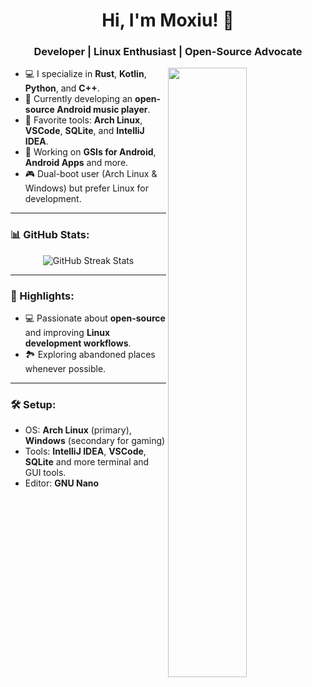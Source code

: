 <!-- Dynamic GitHub Profile README -->

<h1 align="center">Hi, I'm Moxiu! 👋</h1>
<h3 align="center">Developer | Linux Enthusiast | Open-Source Advocate</h3>

<picture>
    <source media="(prefers-color-scheme: dark)" srcset="https://github-readme-stats.vercel.app/api?username=moxiu-32&theme=tokyonight&show_icons=true">
    <img align="right" width="50%" src="https://github-readme-stats.vercel.app/api?username=moxiu-32&theme=tokyonight&show_icons=true">
</picture>

-   💻 I specialize in **Rust**, **Kotlin**, **Python**, and **C++**.
-   📱 Currently developing an **open-source Android music player**.
-   🔧 Favorite tools: **Arch Linux**, **VSCode**, **SQLite**, and **IntelliJ IDEA**.
-   🌱 Working on **GSIs for Android**, **Android Apps** and more.
-   🎮 Dual-boot user (Arch Linux & Windows) but prefer Linux for development.


---

### 📊 GitHub Stats:
<p align="center">
  <img src="https://github-readme-streak-stats.herokuapp.com/?user=moxiu-32&theme=dark&hide_border=true" alt="GitHub Streak Stats"/>
</p>

---

### 🌟 Highlights:
- 💻 Passionate about **open-source** and improving **Linux development workflows**.
- 🏞️ Exploring abandoned places whenever possible.

---
### 🛠️ Setup:
- OS: **Arch Linux** (primary), **Windows** (secondary for gaming)
- Tools: **IntelliJ IDEA**, **VSCode**, **SQLite** and more terminal and GUI tools.
- Editor: **GNU Nano**

